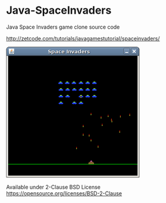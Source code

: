 # Java-SpaceInvaders
Java Space Invaders game clone source code 

http://zetcode.com/tutorials/javagamestutorial/spaceinvaders/

![Space Invaders screenshot](spaceinvaders.png)

Available under 2-Clause BSD License https://opensource.org/licenses/BSD-2-Clause  
